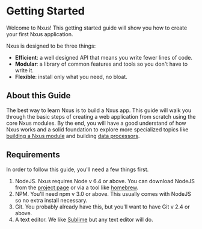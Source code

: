 # Getting Started

Welcome to Nxus! This getting started guide will show you how to create your first Nxus application.

Nxus is designed to be three things:

* **Efficient**: a well designed API that means you write fewer lines of code.
* **Modular**: a library of common features and tools so you don't have to write it.
* **Flexible**: install only what you need, no bloat.

## About this Guide
The best way to learn Nxus is to build a Nxus app. This guide will walk you through the basic steps of creating a web application from scratch using the core Nxus modules. By the end, you will have a good understand of how Nxus works and a solid foundation to explore more specialized topics like [building a Nxus module](/creating_a_module) and building [data processors]().

## Requirements
In order to follow this guide, you'll need a few things first.

1. NodeJS. Nxus requires Node v 6.4 or above.  You can download NodeJS from the [project page](http://www.nodejs.org) or via a tool like [homebrew](http://brew.sh).
2. NPM. You'll need npm v 3.0 or above. This usually comes with NodeJS so no extra install necessary.
3. Git. You probably already have this, but you'll want to have Git v 2.4 or above.
4. A text editor.  We like [Sublime](http://www.sublimetext.com) but any text editor will do.